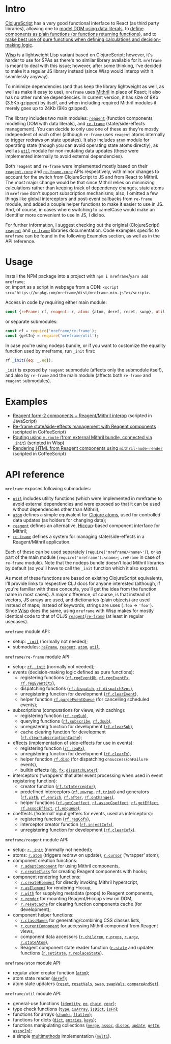 # Intro

[ClojureScript](https://clojurescript.org) has a very good functional interface to React (as third party libraries),
allowing one to [model DOM using data literals](https://github.com/weavejester/hiccup),
to [define components as plain functions (or functions returning functions)](http://reagent-project.github.io),
and to [make best use of pure functions when defining calculations and decision-making logic](https://day8.github.io/re-frame).

[Wisp](https://github.com/Gozala/wisp) is a lightweight Lisp variant based on ClojureScript; however, it's harder to use for
SPAs as there's no similar library available for it. `mreframe` is meant to deal with this issue; however, after some thinking,
I've decided to make it a regular JS library instead (since Wisp would interop with it seamlessly anyway).

To minimize dependencies (and thus keep the library lightweight as well, as well as make it easy to use), `mreframe` uses
[Mithril](https://mithril.js.org) in place of React; it also has no other runtime dependencies. In current version, it has size
of 8Kb (3.5Kb gzipped) by itself, and when including required Mithril modules it merely goes up to 24Kb (9Kb gzipped).

The library includes two main modules: [`reagent`](docs/reagent.md) (function components modelling DOM with data literals),
and [`re-frame`](docs/re-frame.md) (state/side-effects management). You can decide to only use one of these as they're mostly
independent of each other (although `re-frame` uses `reagent` atoms internally to trigger redraws on state updates). It also
includes [`atom`](docs/atom.md) module for operating state (though you can avoid operating state atoms directly), as well as
[`util`](docs/util.md) module for non-mutating data updates (these were implemented internally to avoid external dependencies).

Both `reagent` and `re-frame` were implemented mostly based on their
[`reagent.core`](http://reagent-project.github.io/docs/master/reagent.core.html) and
[`re-frame.core`](https://day8.github.io/re-frame/api-intro) APIs respectively, with minor changes to account for the switch
from ClojureScript to JS and from React to Mithril. The most major change would be that since Mithril relies on minimizing
calculations rather than keeping track of dependency changes, state atoms in `mreframe` don't support subscription mechanisms;
also, I omitted a few things like global interceptors and post-event callbacks from `re-frame` module, and added a couple
helper functions to make it easier to use in JS. And, of course, in cases where switching to camelCase would make an identifier
more convenient to use in JS, I did so.

For further information, I suggest checking out the original (ClojureScript) [`reagent`](https://reagent-project.github.io)
and [`re-frame`](https://day8.github.io/re-frame/re-frame) libraries documentation. Code examples specific to `mreframe` can
be found in the following Examples section, as well as in the API reference.

# Usage

Install the NPM package into a project with `npm i mreframe`/`yarn add mreframe`;  
or, import as a script in webpage from a CDN: `<script src="https://unpkg.com/mreframe/dist/mreframe.min.js"></script>`.

Access in code by requiring either main module:
```js
const {reFrame: rf, reagent: r, atom: {atom, deref, reset, swap}, util: {getIn, assoc, merge}} = require('mreframe');
```
or separate submodules:
```js
const rf = require('mreframe/re-frame');
const {getIn} = require('mreframe/util');
```
In case you're using nodeps bundle, or if you want to customize the equality function used by mreframe, run `_init` first:
```js
rf._init({eq: _.eq});
```
`_init` is exposed by `reagent` submodule (affects only the submodule itself), and also by `re-frame` and the main module
(affects both `re-frame` and `reagent` submodules).

# Examples

* [Reagent form-2 components + Reagent/Mithril interop](examples/reagent.js.html) (scripted in JavaScript)
* [Re-frame state/side-effects management with Reagent components](examples/re-frame.coffee.html) (scripted in CoffeeScript)
* [Routing using `m.route` (from external Mithril bundle, connected via `_init`)](examples/route.wisp.html) (scripted in Wisp)
* [Rendering HTML from Reagent components using `mithril-node-render`](examples/node-render.coffee) (scripted in CoffeeScript)

# API reference

`mreframe` exposes following submodules:
* [`util`](docs/util.md) includes utility functions (which were implemented in mreframe to avoid external dependencies
  and were exposed so that it can be used without dependencies other than Mithril);
* [`atom`](docs/atom.md) defines a simple equivalent for [Clojure atoms](https://clojure.org/reference/atoms), used for
  controlled data updates (as holders for changing data);
* [`reagent`](docs/reagent.md) defines an alternative,
  [Hiccup](https://cljdoc.org/d/reagent/reagent/1.0.0/doc/tutorials/using-hiccup-to-describe-html)-based component interface
  for Mithril;
* [`re-frame`](docs/re-frame.md) defines a system for managing state/side-effects in a Reagent/Mithril application.

Each of these can be used separately (`require('mreframe/<name>')`), or as part of the main module
(`require('mreframe').<name>`; `.reFrame` in case of `re-frame` module). Note that the nodeps bundle doesn't load
Mithril libraries by default (so you'll have to call the `_init` function which it also exports).

As most of these functions are based on existing ClojureScript equivalents, I'll provide links to respective CLJ docs
for anyone interested (although, if you're familiar with these concepts, you'll get the idea from the function name
in most cases). A major difference, of course, is that instead of vectors, JS arrays are used, and dictionaries
(plain objects) are used instead of maps; instead of keywords, strings are uses (`:foo` → `'foo'`).
Since [Wisp](https://github.com/Gozala/wisp) does the same,
using `mreframe` with Wisp makes for mostly identical code to that of CLJS
[`reagent`](http://reagent-project.github.io)/[`re-frame`](https://day8.github.io/re-frame) (at least in regular usecases).

`mreframe` module API:
* setup: [`_init`](docs/re-frame.md#_init-opts) (normally not needed);
* submodules: [`reFrame`](docs/re-frame.md), [`reagent`](docs/reagent.md), [`atom`](docs/atom.md), [`util`](docs/util.md).

`mreframe/re-frame` module API:
* setup: [`rf._init`](docs/re-frame.md#_init-opts) (normally not needed);
* events (decision-making logic defined as pure functions):
  - registering functions ([`rf.regEventDb`](docs/re-frame.md#regEventDb-id-interceptors-handler),
    [`rf.regEventFx`](docs/re-frame.md#regEventFx-id-interceptors-handler),
    [`rf.regEventCtx`](docs/re-frame.md#regEventCtx-id-interceptors-handler)),
  - dispatching functions ([`rf.dispatch`](docs/re-frame.md#dispatch-event),
    [`rf.dispatchSync`](docs/re-frame.md#dispatchSync-event)),
  - unregistering function for development ([`rf.clearEvent`](docs/re-frame.md#clearEvent-id)),
  - helper function [`rf.purgeEventQueue`](docs/re-frame.md#purgeEventQueue-) (for cancelling scheduled events);
* subscriptions (computations for views, with caching):
  - registering function ([`rf.regSub`](docs/re-frame.md#regSub-id-computation)),
  - querying functions ([`rf.subscribe`](docs/re-frame.md#subscribe-query), [`rf.dsub`](docs/re-frame.md#dsub-query)),
  - unregistering function for development ([`rf.clearSub`](docs/re-frame.md#clearSub-id)),
  - cache clearing function for development ([`rf.clearSubscriptionCache`](docs/re-frame.md#clearSubscriptionCache-));
* effects (implementation of side-effects for use in events):
  - registering function ([`rf.regFx`](docs/re-frame.md#regFx-id-handler)),
  - unregistering function for development ([`rf.clearFx`](docs/re-frame.md#clearFx-id)),
  - helper function [`rf.disp`](docs/re-frame.md#disp-event-args) (for dispatching `onSuccess`/`onFailure` events),
  - builtin effects ([`db`](docs/re-frame.md#db-builtin-effect), [`fx`](docs/re-frame.md#fx-builtin-effect),
    [`dispatchLater`](docs/re-frame.md#dispatchLater-builtin-effect));
* interceptors (‘wrappers’ that alter event processing when used in event registering function):
  - creator function ([`rf.toInterceptor`](docs/re-frame.md#toInterceptor-id-before-after)),
  - predefined interceptors ([`rf.unwrap`](docs/re-frame.md#unwrap), [`rf.trimV`](docs/re-frame.md#trimV)) and generators
    ([`rf.path`](docs/re-frame.md#path-path), [`rf.enrich`](docs/re-frame.md#enrich-f), [`rf.after`](docs/re-frame.md#after-f),
    [`rf.onChanges`](docs/re-frame.md#onChanges-f-outPath-inPaths)),
  - helper functions ([`rf.getCoeffect`](docs/re-frame.md#getCoeffect-context-key-notFound),
    [`rf.assocCoeffect`](docs/re-frame.md#assocCoeffect-context-key-value),
    [`rf.getEffect`](docs/re-frame.md#getEffect-context-key-notFound),
    [`rf.assocEffect`](docs/re-frame.md#assocEffect-context-key-value),
    [`rf.enqueue`](docs/re-frame.md#enqueue-context-interceptors));
* coeffects (‘external’ input getters for events, used as interceptors):
  - registering function ([`rf.regCofx`](docs/re-frame.md#regCofx-id-handler)),
  - interceptor creator function ([`rf.injectCofx`](docs/re-frame.md#injectCofx-id-arg)),
  - unregistering function for development ([`rf.clearCofx`](docs/re-frame.md#clearCofx-id)).

`mreframe/reagent` module API:
* setup: [`r._init`](docs/reagent.md#_init-opts) (normally not needed);
* atoms: [`r.atom`](docs/reagent.md#atom-x) (triggers redraw on update), [`r.cursor`](docs/reagent.md#cursor-src-path)
  (‘wrapper’ atom);
* component creation functions:
  - [`r.adaptComponent`](docs/reagent.md#adaptComponent-c) for using Mithril components,
  - [`r.createClass`](docs/reagent.md#createClass-spec) for creating Reagent components with hooks;
* component rendering functions:
  - [`r.createElement`](docs/reagent.md#createElement-type-props-children) for directly invoking Mithril hyperscript,
  - [`r.asElement`](docs/reagent.md#asElement-form) for rendering Hiccup,
  - [`r.with`](docs/reagent.md#with-meta-form) for supplying metadata (props) to Reagent components,
  - [`r.render`](docs/reagent.md#render-form-container) for mounting Reagent/Hiccup view on DOM,
  - [`r.resetCache`](docs/reagent.md#resetCache-) for clearing function components cache (for development);
* component helper functions:
  - [`r.classNames`](docs/reagent.md#classNames-classes) for generating/combining CSS classes lists,
  - [`r.curentComponent`](docs/reagent.md#currentComponent-) for accessing Mithril component from Reagent views,
  - component data accessors ([`r.children`](docs/reagent.md#children-vnode), [`r.props`](docs/reagent.md#props-vnode),
    [`r.argv`](docs/reagent.md#argv-vnode), [`r.stateAtom`](docs/reagent.md#stateAtom-vnode)),
  - Reagent component state reader function ([`r.state`](docs/reagent.md#state-vnode) and updater functions
    ([`r.setState`](docs/reagent.md#setState-vnode-newState), [`r.replaceState`](docs/reagent.md#replaceState-vnode-newState)).

`mreframe/atom` module API:
* regular atom creator function ([`atom`](docs/atom.md#atom-x));
* atom state reader ([`deref`](docs/atom.md#deref-atom));
* atom state updaters ([`reset`](docs/atom.md#reset-atom-value), [`resetVals`](docs/atom.md#resetVals-atom-value),
  [`swap`](docs/atom.md#swap-atom-f-args), [`swapVals`](docs/atom.md#swapVals-atom-f-args),
  [`compareAndSet`](docs/atom.md#compareAndSet-atom-oldval-newval)).

`mreframe/util` module API:
* general-use functions ([`identity`](docs/util.md#identity-x), [`eq`](docs/util.md#eq-a-b), [`chain`](docs/util.md#chain-x-fns),
  [`repr`](docs/util.md#repr-x));
* type check functions ([`type`](docs/util.md#type-x), [`isArray`](docs/util.md#isArray-x), [`isDict`](docs/util.md#isDict-x),
  [`isFn`](docs/util.md#isFn-x));
* functions for arrays ([`chunks`](docs/util.md#chunks-xs-n), [`flatten`](docs/util.md#flatten-xs));
* functions for dicts ([`dict`](docs/util.md#dict-kvs), [`entries`](docs/util.md#entries-o), [`keys`](docs/util.md#keys-o));
* functions manipulating collections ([`merge`](docs/util.md#merge-os), [`assoc`](docs/util.md#assoc-o-k-v),
  [`dissoc`](docs/util.md#dissoc-o-k), [`update`](docs/util.md#update-o-k-f-args), [`getIn`](docs/util.md#getIn-o-path),
  [`assocIn`](docs/util.md#assocIn-o-path-v));
* a simple [multimethods](https://clojure.org/reference/multimethods) implementation
  ([`multi`](docs/util.md#multi-dispatchIdentity)).
